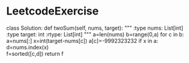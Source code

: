 # LeetcodeExercise
class Solution:
    def twoSum(self, nums, target):
        """
        :type nums: List[int]
        :type target: int
        :rtype: List[int]
        """
        a=len(nums)
        b=range(0,a)
        for c in b:
            a=nums[:]
            x=int(target-nums[c])
            a[c]=-9992323232
            if x in a:
                d=nums.index(x)  
                f=sorted([c,d])
        return f
